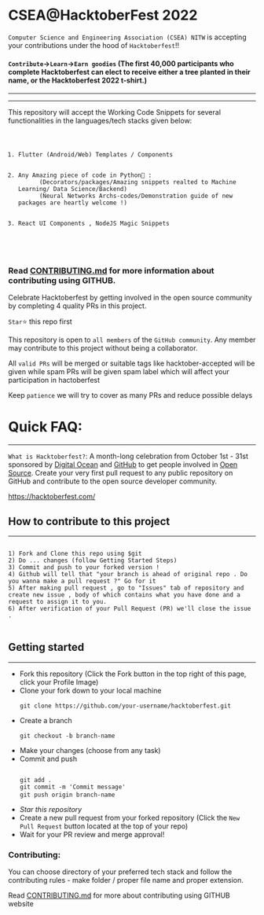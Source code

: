 <h1>CSEA@HacktoberFest 2022</h1>

`Computer Science and Engineering Association (CSEA) NITW` is accepting your contributions under the hood of <code>Hacktoberfest</code>!!

<h4>
  <code>Contribute</code>-><code>Learn</code>-><code>Earn goodies</code> (The first 40,000 participants who complete Hacktoberfest can elect to receive either a tree planted in their name, or the Hacktoberfest 2022 t-shirt.)
</h4>

<hr />
<hr />

<p>This repository will accept the Working Code Snippets for several functionalities in the languages/tech stacks given below: </p>
<pre>
<code>
<ol>
<li>Flutter (Android/Web) Templates / Components</li>

<li>Any Amazing piece of code in Python🐍 : 
      (Decorators/packages/Amazing snippets realted to Machine Learning/ Data Science/Backend)
      (Neural Networks Archs-codes/Demonstration guide of new packages are heartly welcome !)</li>

<li>React UI Components , NodeJS Magic Snippets </li>
</ol>
</code>
</pre>

<h3>
  Read <a href="https://github.com/suffisme/HF22-Events/blob/main/CONTRIBUTING.md">CONTRIBUTING.md</a> for more information about contributing using GITHUB.
</h3>

<p>
 Celebrate Hacktoberfest by getting involved in the open source community by completing 4 quality PRs in this project.

<code>Star</code>⭐ this repo first

This repository is open to <code>all members</code> of the <code>GitHub community</code>. Any member may contribute to this project without being a collaborator.

All <code>valid PRs</code> will be merged or suitable tags like hacktober-accepted will be given while spam PRs will be given spam label which will affect your participation in hactoberfest

Keep <code>patience</code> we will try to cover as many PRs and reduce possible delays

</p>

<h1>Quick FAQ:</h1>

<hr />

<p>
<code>What is Hacktoberfest?</code>: A month-long celebration from October 1st - 31st sponsored by <a href="https://www.digitalocean.com/">Digital Ocean</a> and <a href="https://github.blog/2017-09-27-celebrate-open-source-this-october-with-hacktoberfest/" >GitHub</a> to get people involved in <a href="https://github.com/open-source">Open Source</a>. Create your very first pull request to any public repository on GitHub and contribute to the open source developer community. 

<a href="https://hacktoberfest.com/">https://hacktoberfest.com/</a>
</p>

<h2>How to contribute to this project</h2>
<hr/>
<pre>
<code>
1) Fork and Clone this repo using $git
2) Do ... changes (follow Getting Started Steps)
3) Commit and push to your forked version !
4) Github will tell that "your branch is ahead of original repo . Do you wanna make a pull request ?" Go for it
5) After making pull request , go to "Issues" tab of repository and create new issue , body of which contains what you have done and a request to assign it to you.
6) After verification of your Pull Request (PR) we'll close the issue .
</code>
</pre>

<h2>Getting started</h2>
<hr/>
<ul>
<li>Fork this repository (Click the Fork button in the top right of this page, click your Profile Image)</li>
<li>Clone your fork down to your local machine <br/> <pre><code>git clone https://github.com/your-username/hacktoberfest.git</code> </pre> </li>
<li>Create a branch<br/> <pre><code>git checkout -b branch-name</code> </pre> </li>
<li>Make your changes (choose from any task)</li>
<li>Commit and push<br/> <pre><code>
git add .
git commit -m 'Commit message'
git push origin branch-name</code> </pre> </li>
<li><em>Star this repository</em> </li>
<li>Create a new pull request from your forked repository (Click the <code>New Pull Request</code> button located at the top of your repo)</li>
<li>Wait for your PR review and merge approval!</li>
</ul>

<h3>Contributing:</h3>
<p>
You can choose directory of your preferred tech stack and follow the contributing rules - make folder / proper file name and proper extension.

Read <a href="https://github.com/suffisme/HF22-Events/blob/main/CONTRIBUTING.md">CONTRIBUTING.md</a> for more about contributing using GITHUB website

</p>







